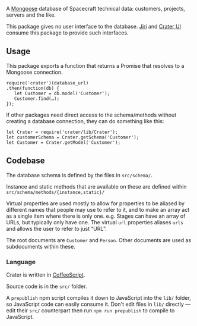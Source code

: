 A [Mongoose](http://mongoosejs.com/) database of Spacecraft technical data: customers, projects, servers and the like.

This package gives no user interface to the database. [Jiri](https://github.com/spacecraft-digital/jiri) and [Crater UI](https://github.com/spacecraft-digital/crater-ui) consume this package to provide such interfaces.

## Usage

This package exports a function that returns a Promise that resolves to a Mongoose connection.

```
require('crater')(database_url)
.then(function(db) {
   let Customer = db.model('Customer');
   Customer.find(…);
});
```

If other packages need direct access to the schema/methods without creating a database connection, they can do something like this:

```
let Crater = require('crater/lib/Crater');
let customerSchema = Crater.getSchema('Customer');
let Customer = Crater.getModel('Customer');
```

## Codebase

The database schema is defined by the files in `src/schema/`.

Instance and static methods that are available on these are defined within `src/schema/methods/{instance,static}/`

Virtual properties are used mostly to allow for properties to be aliased by different names that people may use to refer to it, and to make an array act as a single item where there is only one. e.g. Stages can have an array of URLs, but typically only have one. The virtual `url` properties aliases `urls` and allows the user to refer to just “URL”.

The root documents are `Customer` and `Person`. Other documents are used as subdocuments within these.

### Language

Crater is written in [CoffeeScript](http://coffeescript.org/).

Source code is in the `src/` folder.

A `prepublish` npm script compiles it down to JavaScript into the `lib/` folder, so JavaScript code can easily consume it. Don't edit files in `lib/` directly — edit their `src/` counterpart then run `npm run prepublish` to compile to JavaScript.
